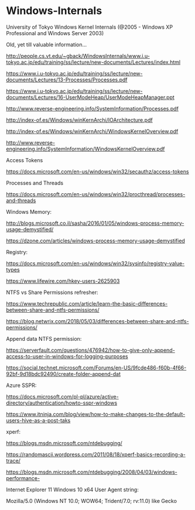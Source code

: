 # Windows-Internals

University of Tokyo Windows Kernel Internals (@2005 - Windows XP Professional and Windows Server 2003)

Old, yet till valuable information...

http://people.cs.vt.edu/~gback/WindowsInternals/www.i.u-tokyo.ac.jp/edu/training/ss/lecture/new-documents/Lectures/index.html

https://www.i.u-tokyo.ac.jp/edu/training/ss/lecture/new-documents/Lectures/13-Processes/Processes.pdf

https://www.i.u-tokyo.ac.jp/edu/training/ss/lecture/new-documents/Lectures/16-UserModeHeap/UserModeHeapManager.ppt

http://www.reverse-engineering.info/SystemInformation/Processes.pdf

http://index-of.es/Windows/winKernArchi/IOArchitecture.pdf

http://index-of.es/Windows/winKernArchi/WindowsKernelOverview.pdf

http://www.reverse-engineering.info/SystemInformation/WindowsKernelOverview.pdf

Access Tokens

https://docs.microsoft.com/en-us/windows/win32/secauthz/access-tokens

Processes and Threads

https://docs.microsoft.com/en-us/windows/win32/procthread/processes-and-threads

Windows Memory:

http://blogs.microsoft.co.il/sasha/2016/01/05/windows-process-memory-usage-demystified/

https://dzone.com/articles/windows-process-memory-usage-demystified

Registry:

https://docs.microsoft.com/en-us/windows/win32/sysinfo/registry-value-types

https://www.lifewire.com/hkey-users-2625903

NTFS vs Share Permissions refresher:

https://www.techrepublic.com/article/learn-the-basic-differences-between-share-and-ntfs-permissions/

https://blog.netwrix.com/2018/05/03/differences-between-share-and-ntfs-permissions/

Append data NTFS permission:

https://serverfault.com/questions/476942/how-to-give-only-append-access-to-user-in-windows-for-logging-purposes

https://social.technet.microsoft.com/Forums/en-US/9fcde486-f60b-4f66-92bf-9d18bdc92490/create-folder-append-dat

Azure SSPR:

https://docs.microsoft.com/pl-pl/azure/active-directory/authentication/howto-sspr-windows

https://www.itninja.com/blog/view/how-to-make-changes-to-the-default-users-hive-as-a-post-taks

xperf:

https://blogs.msdn.microsoft.com/ntdebugging/

https://randomascii.wordpress.com/2011/08/18/xperf-basics-recording-a-trace/

https://blogs.msdn.microsoft.com/ntdebugging/2008/04/03/windows-performance-

Internet Explorer 11 Windows 10 x64 User Agent string:

Mozilla/5.0 (Windows NT 10.0; WOW64; Trident/7.0; rv:11.0) like Gecko
